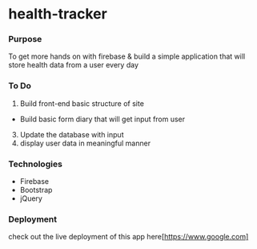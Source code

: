 # health-tracker

### Purpose
To get more hands on with firebase & build a simple application that will store
health data from a user every day



### To Do
1. Build front-end basic structure of site
  * Build basic form diary that will get input from user
3. Update the database with input
4. display user data in meaningful manner

### Technologies
* Firebase
* Bootstrap
* jQuery

### Deployment

check out the live deployment of this app here[https://www.google.com]

